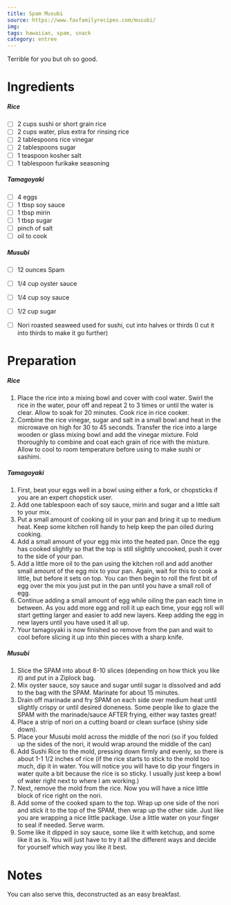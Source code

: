 ```yaml
---
title: Spam Musubi
source: https://www.favfamilyrecipes.com/musubi/
img:
tags: hawaiian, spam, snack
category: entree
---
```


Terrible for you but oh so good.

Ingredients
===========
##### Rice
* [ ] 2 cups sushi or short grain rice
* [ ] 2 cups water, plus extra for rinsing rice
* [ ] 2 tablespoons rice vinegar
* [ ] 2 tablespoons sugar
* [ ] 1 teaspoon kosher salt
* [ ] 1 tablespoon furikake seasoning

##### Tamagoyaki
* [ ] 4 eggs
* [ ] 1 tbsp soy sauce
* [ ] 1 tbsp mirin
* [ ] 1 tbsp sugar
* [ ] pinch of salt
* [ ] oil to cook

##### Musubi
* [ ] 12 ounces Spam
* [ ] 1/4 cup oyster sauce
* [ ] 1/4 cup soy sauce
* [ ] 1/2 cup sugar
* [ ] Nori roasted seaweed used for sushi, cut into halves or thirds (I cut it into thirds to make it go further)


Preparation
===========
##### Rice
1. Place the rice into a mixing bowl and cover with cool water. Swirl the rice in the water, pour off and repeat 2 to 3 times or until the water is clear. Allow to soak for 20 minutes. Cook rice in rice cooker.
2. Combine the rice vinegar, sugar and salt in a small bowl and heat in the microwave on high for 30 to 45 seconds. Transfer the rice into a large wooden or glass mixing bowl and add the vinegar mixture. Fold thoroughly to combine and coat each grain of rice with the mixture. Allow to cool to room temperature before using to make sushi or sashimi.

##### Tamagoyaki
1. First, beat your eggs well in a bowl using either a fork, or chopsticks if you are an expert chopstick user.
2. Add one tablespoon each of soy sauce, mirin and sugar and a little salt to your mix.
3. Put a small amount of cooking oil in your pan and bring it up to medium heat. Keep some kitchen roll handy to help keep the pan oiled during cooking.
4. Add a small amount of your egg mix into the heated pan. Once the egg has cooked slightly so that the top is still slightly uncooked, push it over to the side of your pan.
5. Add a little more oil to the pan using the kitchen roll and add another small amount of the egg mix to your pan. Again, wait for this to cook a little, but before it sets on top. You can then begin to roll the first bit of egg over the mix you just put in the pan until you have a small roll of egg.
6. Continue adding a small amount of egg while oiling the pan each time in between. As you add more egg and roll it up each time, your egg roll will start getting larger and easier to add new layers. Keep adding the egg in new layers until you have used it all up.
7. Your tamagoyaki is now finished so remove from the pan and wait to cool before slicing it up into thin pieces with a sharp knife.

##### Musubi
1. Slice the SPAM into about 8-10 slices (depending on how thick you like it) and put in a Ziplock bag.
2. Mix oyster sauce, soy sauce and sugar until sugar is dissolved and add to the bag with the SPAM. Marinate for about 15 minutes.
3. Drain off marinade and fry SPAM on each side over medium heat until slightly crispy or until desired doneness. Some people like to glaze the SPAM with the marinade/sauce AFTER frying, either way tastes great!
4. Place a strip of nori on a cutting board or clean surface (shiny side down).
5. Place your Musubi mold across the middle of the nori (so if you folded up the sides of the nori, it would wrap around the middle of the can)
6. Add Sushi Rice to the mold, pressing down firmly and evenly, so there is about 1-1 1/2 inches of rice (if the rice starts to stick to the mold too much, dip it in water. You will notice you will have to dip your fingers in water quite a bit because the rice is so sticky. I usually just keep a bowl of water right next to where I am working.)  
7. Next, remove the mold from the rice. Now you will have a nice little block of rice right on the nori.
8. Add some of the cooked spam to the top. Wrap up one side of the nori and stick it to the top of the SPAM, then wrap up the other side. Just like you are wrapping a nice little package. Use a little water on your finger to seal if needed. Serve warm.
9. Some like it dipped in soy sauce, some like it with ketchup, and some like it as is. You will just have to try it all the different ways and decide for yourself which way you like it best.

Notes
=====

You can also serve this, deconstructed as an easy breakfast.
